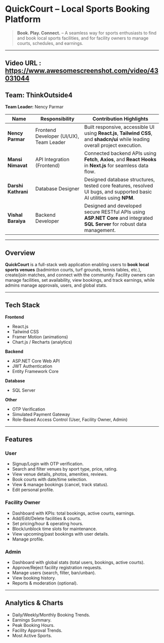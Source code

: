 # **QuickCourt – Local Sports Booking Platform**

> **Book. Play. Connect.** – A seamless way for sports enthusiasts to find and book local sports facilities, and for facility owners to manage courts, schedules, and earnings.

---

## Video URL : https://www.awesomescreenshot.com/video/43031044

## Team: **ThinkOutside4**

**Team Leader:** Nency Parmar

| Name             | Responsibility                          | Contribution Highlights                                                                                                      |
| ------------------- | ------------------------------------------ | ------------------------------------------------------------------------------------------------------------------------------- |
| **Nency Parmar**    | Frontend Developer (UI/UX), Team Leader | Built responsive, accessible UI using **React.js**, **Tailwind CSS**, and **shadcn/ui** while leading overall project execution. |
| **Mansi Nimavat**   | API Integration (Frontend)              | Connected backend APIs using **Fetch**, **Axios**, and **React Hooks** in **Next.js** for seamless data flow.                   |
| **Darshi Kathrani** | Database Designer                       | Designed database structures, tested core features, resolved UI bugs, and supported basic AI utilities using **NPM**.           |
| **Vishal Baraiya**  | Backend Developer                       | Designed and developed secure RESTful APIs using **ASP.NET Core** and integrated **SQL Server** for robust data management.     |

---

## Overview

**QuickCourt** is a full-stack web application enabling users to **book local sports venues** (badminton courts, turf grounds, tennis tables, etc.), create/join matches, and connect with the community.
Facility owners can manage facilities, set availability, view bookings, and track earnings, while admins manage approvals, users, and global stats.

---

## Tech Stack

**Frontend**

* React.js
* Tailwind CSS
* Framer Motion (animations)
* Chart.js / Recharts (analytics)

**Backend**

* ASP.NET Core Web API
* JWT Authentication
* Entity Framework Core

**Database**

* SQL Server

**Other**

* OTP Verification
* Simulated Payment Gateway
* Role-Based Access Control (User, Facility Owner, Admin)

---

## Features

### **User**

* Signup/Login with OTP verification.
* Search and filter venues by sport type, price, rating.
* View venue details, photos, amenities, reviews.
* Book courts with date/time selection.
* View & manage bookings (cancel, track status).
* Edit personal profile.

### **Facility Owner**

* Dashboard with KPIs: total bookings, active courts, earnings.
* Add/Edit/Delete facilities & courts.
* Set pricing/hour & operating hours.
* Block/unblock time slots for maintenance.
* View upcoming/past bookings with user details.
* Manage profile.

### **Admin**

* Dashboard with global stats (total users, bookings, active courts).
* Approve/Reject facility registration requests.
* Manage users (search, filter, ban/unban).
* View booking history.
* Reports & moderation (optional).

---

## Analytics & Charts

* Daily/Weekly/Monthly Booking Trends.
* Earnings Summary.
* Peak Booking Hours.
* Facility Approval Trends.
* Most Active Sports.
